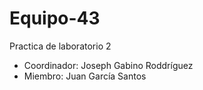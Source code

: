 # Equipo-43
Practica de laboratorio 2
* Coordinador: Joseph Gabino Roddríguez
* Miembro: Juan García Santos
